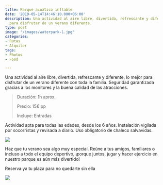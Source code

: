 ```yaml
---
title: Parque acuático inflable
date: '2019-05-14T14:46:10.000+06:00'
description: Una actividad al aire libre, divertida, refrescante y diferente. Lo mejor
  para disfrutar de un verano diferente.
type: post
image: "/images/waterpark-1.jpg"
categories:
- Rutas
- Alquiler
tags:
- Photos
- Food

---
```

Una actividad al aire libre, divertida, refrescante y diferente, lo mejor para disfrutar de un verano diferente con toda la familia. Seguridad garantizada gracias a los monitores y la buena calidad de las atracciones.

> Duración: 1h aprox.
>
> Precio: 15€ pp
>
> Incluye: Entradas

Actividad apta para todas las edades, desde los 6 años. Instalación vigilada por socorristas y revisada a diario. Uso obligatorio de chaleco salvavidas.

![](/images/22.jpg)

Haz que tu verano sea algo muy especial. Reúne a tus amigos, familiares o incluso a todo el equipo deportivo, ¡porque juntos, jugar y hacer ejercicio en nuestro parque es aún más divertido!

Reserva ya tu plaza para no quedarte sin ella

[![](/images/reserve.png)](https://www.marbellatopactivities.com/contact/ "Reserve")
